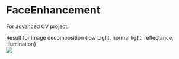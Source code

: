 # FaceEnhancement
For advanced CV project.

Result for image decomposition
{low Light, normal light, reflectance, illumination}        
![](FaceEnhancement/epoch39img1.png)
      

      
